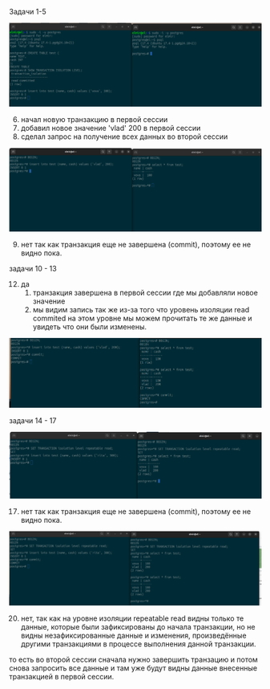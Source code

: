 Задачи 1-5

![](/2/1-5.png)


6) начал новую транзакцию в первой сессии 
7) добавил новое значение 'vlad' 200 в первой сессии
8) сделал запрос на получение всех данных во второй сессии

![](/2/6-9.png)

9) нет так как транзакция еще не завершена (commit), поэтому ее не видно пока.


задачи 10 - 13


12) да
    1) транзакция завершена в первой сессии где мы добавляли новое значение
    2) мы видим запись так же из-за того что уровень изоляции read commited на этом уровне мы можем прочитать те же данные и увидеть что они были изменены.

![](/2/10-13.png)

задачи 14 - 17

![](/2/14-17.png)

17) нет так как транзакция еще не завершена (commit), поэтому ее 
не видно пока.

![](/2/18-20.png)


20) нет, так как на уровне изоляции repeatable read видны только те данные, которые были зафиксированы до начала транзакции, но не видны незафиксированные данные и изменения, произведённые другими транзакциями в процессе выполнения данной транзакции.

то есть во второй сессии сначала нужно завершить транзацию и потом снова запросить все данные и там уже будут видны данные внесенные транзакцией в первой сессии.